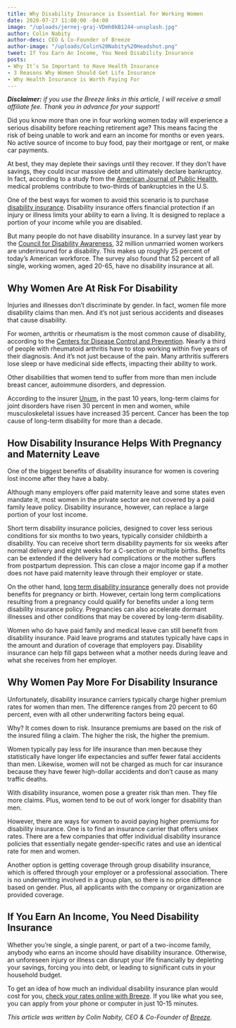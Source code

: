 ```yaml
---
title: Why Disability Insurance is Essential for Working Women
date: 2020-07-27 11:00:00 -04:00
image: "/uploads/jernej-graj-VDmh0kB1244-unsplash.jpg"
author: Colin Nabity
author-desc: CEO & Co-Founder of Breeze
author-image: "/uploads/Colin%20Nabity%20Headshot.png"
tweet: If You Earn An Income, You Need Disability Insurance
posts:
- Why It’s So Important to Have Health Insurance
- 3 Reasons Why Women Should Get Life Insurance
- Why Health Insurance is Worth Paying For
---
```


***Disclaimer:** if you use the Breeze links in this article, I will receive a small affiliate fee. Thank you in advance for your support!*

Did you know more than one in four working women today will experience a serious disability before reaching retirement age? This means facing the risk of being unable to work and earn an income for months or even years. No active source of income to buy food, pay their mortgage or rent, or make car payments.

At best, they may deplete their savings until they recover. If they don’t have savings, they could incur massive debt and ultimately declare bankruptcy. In fact, according to a study from the [American Journal of Public Health](https://ajph.aphapublications.org/doi/10.2105/AJPH.2018.304901?eType=EmailBlastContent&amp;eId=a5697b7e-8ffc-4373-b9d2-3eb745d9debb&amp;=&), medical problems contribute to two-thirds of bankruptcies in the U.S.

One of the best ways for women to avoid this scenario is to purchase [disability insurance](https://www.meetbreeze.com/offer/1068). Disability insurance offers financial protection if an injury or illness limits your ability to earn a living. It is designed to replace a portion of your income while you are disabled.

But many people do not have disability insurance. In a survey last year by the [Council for Disability Awareness](https://disabilitycanhappen.org/wp-content/uploads/2019/06/singlewomen_mediakit.pdf), 32 million unmarried women workers are underinsured for a disability. This makes up roughly 25 percent of today’s American workforce. The survey also found that 52 percent of all single, working women, aged 20-65, have no disability insurance at all.

## Why Women Are At Risk For Disability

Injuries and illnesses don’t discriminate by gender. In fact, women file more disability claims than men. And it’s not just serious accidents and diseases that cause disability.

For women, arthritis or rheumatism is the most common cause of disability, according to the [Centers for Disease Control and Prevention](http://cdc.gov/arthritis/data_statistics/arthritis-related-stats.htm). Nearly a third of people with rheumatoid arthritis have to stop working within five years of their diagnosis. And it’s not just because of the pain. Many arthritis sufferers lose sleep or have medicinal side effects, impacting their ability to work.

Other disabilities that women tend to suffer from more than men include breast cancer, autoimmune disorders, and depression.

According to the insurer [Unum](https://www.unum.com/about/newsroom/2018/may/ten-year-review-of-unums-disability-claims-shows-trends-in-workplace-absences), in the past 10 years, long-term claims for joint disorders have risen 30 percent in men and women, while musculoskeletal issues have increased 35 percent. Cancer has been the top cause of long-term disability for more than a decade.

## How Disability Insurance Helps With Pregnancy and Maternity Leave

One of the biggest benefits of disability insurance for women is covering lost income after they have a baby.

Although many employers offer paid maternity leave and some states even mandate it, most women in the private sector are not covered by a paid family leave policy. Disability insurance, however, can replace a large portion of your lost income.

Short term disability insurance policies, designed to cover less serious conditions for six months to two years, typically consider childbirth a disability. You can receive short term disability payments for six weeks after normal delivery and eight weeks for a C-section or multiple births. Benefits can be extended if the delivery had complications or the mother suffers from postpartum depression. This can close a major income gap if a mother does not have paid maternity leave through their employer or state.

On the other hand, [long term disability insurance](https://www.meetbreeze.com/disability-insurance/long-term-disability-insurance/) generally does not provide benefits for pregnancy or birth. However, certain long term complications resulting from a pregnancy could qualify for benefits under a long term disability insurance policy. Pregnancies can also accelerate dormant illnesses and other conditions that may be covered by long-term disability.

Women who do have paid family and medical leave can still benefit from disability insurance. Paid leave programs and statutes typically have caps in the amount and duration of coverage that employers pay. Disability insurance can help fill gaps between what a mother needs during leave and what she receives from her employer.

## Why Women Pay More For Disability Insurance

Unfortunately, disability insurance carriers typically charge higher premium rates for women than men. The difference ranges from 20 percent to 60 percent, even with all other underwriting factors being equal.

Why? It comes down to risk. Insurance premiums are based on the risk of the insured filing a claim. The higher the risk, the higher the premium.

Women typically pay less for life insurance than men because they statistically have longer life expectancies and suffer fewer fatal accidents than men. Likewise, women will not be charged as much for car insurance because they have fewer high-dollar accidents and don’t cause as many traffic deaths.

With disability insurance, women pose a greater risk than men. They file more claims. Plus, women tend to be out of work longer for disability than men.

However, there are ways for women to avoid paying higher premiums for disability insurance. One is to find an insurance carrier that offers unisex rates. There are a few companies that offer individual disability insurance policies that essentially negate gender-specific rates and use an identical rate for men and women.

Another option is getting coverage through group disability insurance, which is offered through your employer or a professional association. There is no underwriting involved in a group plan, so there is no price difference based on gender. Plus, all applicants with the company or organization are provided coverage.

## If You Earn An Income, You Need Disability Insurance

Whether you’re single, a single parent, or part of a two-income family, anybody who earns an income should have disability insurance. Otherwise, an unforeseen injury or illness can disrupt your life financially by depleting your savings, forcing you into debt, or leading to significant cuts in your household budget.

To get an idea of how much an individual disability insurance plan would cost for you, [check your rates online with Breeze](https://www.meetbreeze.com/offer/1068). If you like what you see, you can apply from your phone or computer in just 10-15 minutes.

*This article was written by Colin Nabity, CEO & Co-Founder of [Breeze](https://www.meetbreeze.com/).*